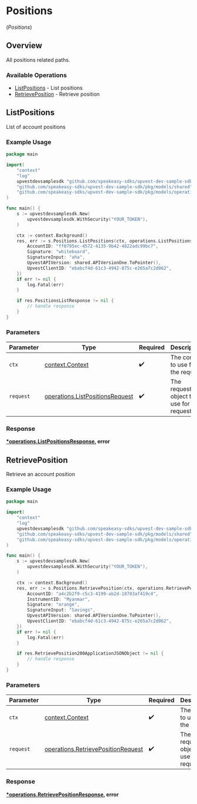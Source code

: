# Positions
(*Positions*)

## Overview

All positions related paths.

### Available Operations

* [ListPositions](#listpositions) - List positions
* [RetrievePosition](#retrieveposition) - Retrieve position

## ListPositions

List of account positions

### Example Usage

```go
package main

import(
	"context"
	"log"
	upvestdevsamplesdk "github.com/speakeasy-sdks/upvest-dev-sample-sdk"
	"github.com/speakeasy-sdks/upvest-dev-sample-sdk/pkg/models/shared"
	"github.com/speakeasy-sdks/upvest-dev-sample-sdk/pkg/models/operations"
)

func main() {
    s := upvestdevsamplesdk.New(
        upvestdevsamplesdk.WithSecurity("YOUR_TOKEN"),
    )

    ctx := context.Background()
    res, err := s.Positions.ListPositions(ctx, operations.ListPositionsRequest{
        AccountID: "ff0795ec-4572-4135-9b42-4822adc99bc7",
        Signature: "whiteboard",
        SignatureInput: "aha",
        UpvestAPIVersion: shared.APIVersionOne.ToPointer(),
        UpvestClientID: "ebabcf4d-61c3-4942-875c-e265a7c2d062",
    })
    if err != nil {
        log.Fatal(err)
    }

    if res.PositionsListResponse != nil {
        // handle response
    }
}
```

### Parameters

| Parameter                                                                          | Type                                                                               | Required                                                                           | Description                                                                        |
| ---------------------------------------------------------------------------------- | ---------------------------------------------------------------------------------- | ---------------------------------------------------------------------------------- | ---------------------------------------------------------------------------------- |
| `ctx`                                                                              | [context.Context](https://pkg.go.dev/context#Context)                              | :heavy_check_mark:                                                                 | The context to use for the request.                                                |
| `request`                                                                          | [operations.ListPositionsRequest](../../models/operations/listpositionsrequest.md) | :heavy_check_mark:                                                                 | The request object to use for the request.                                         |


### Response

**[*operations.ListPositionsResponse](../../models/operations/listpositionsresponse.md), error**


## RetrievePosition

Retrieve an account position

### Example Usage

```go
package main

import(
	"context"
	"log"
	upvestdevsamplesdk "github.com/speakeasy-sdks/upvest-dev-sample-sdk"
	"github.com/speakeasy-sdks/upvest-dev-sample-sdk/pkg/models/shared"
	"github.com/speakeasy-sdks/upvest-dev-sample-sdk/pkg/models/operations"
)

func main() {
    s := upvestdevsamplesdk.New(
        upvestdevsamplesdk.WithSecurity("YOUR_TOKEN"),
    )

    ctx := context.Background()
    res, err := s.Positions.RetrievePosition(ctx, operations.RetrievePositionRequest{
        AccountID: "a4c2b2f9-c5c3-4199-ab2d-18703af419c4",
        InstrumentID: "Myanmar",
        Signature: "orange",
        SignatureInput: "Savings",
        UpvestAPIVersion: shared.APIVersionOne.ToPointer(),
        UpvestClientID: "ebabcf4d-61c3-4942-875c-e265a7c2d062",
    })
    if err != nil {
        log.Fatal(err)
    }

    if res.RetrievePosition200ApplicationJSONObject != nil {
        // handle response
    }
}
```

### Parameters

| Parameter                                                                                | Type                                                                                     | Required                                                                                 | Description                                                                              |
| ---------------------------------------------------------------------------------------- | ---------------------------------------------------------------------------------------- | ---------------------------------------------------------------------------------------- | ---------------------------------------------------------------------------------------- |
| `ctx`                                                                                    | [context.Context](https://pkg.go.dev/context#Context)                                    | :heavy_check_mark:                                                                       | The context to use for the request.                                                      |
| `request`                                                                                | [operations.RetrievePositionRequest](../../models/operations/retrievepositionrequest.md) | :heavy_check_mark:                                                                       | The request object to use for the request.                                               |


### Response

**[*operations.RetrievePositionResponse](../../models/operations/retrievepositionresponse.md), error**


